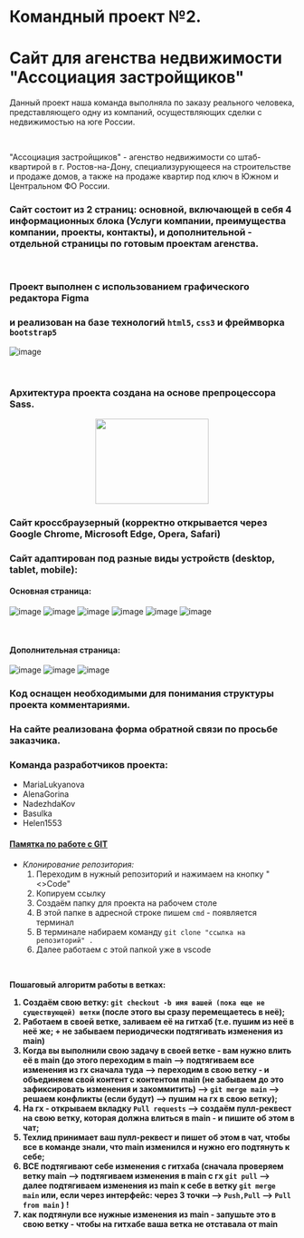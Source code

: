 # Командный проект №2.
# Сайт для агенства недвижимости "Ассоциация застройщиков"
Данный проект наша команда выполняла по заказу реального человека, представляющего одну из компаний, осуществляющих сделки с недвижимостью на юге России.

<br>

"Ассоциация застройщиков" - агенство недвижимости со штаб-квартирой в г. Ростов-на-Дону, специализурующееся на строительстве и продаже домов, а также на продаже квартир под ключ в Южном и Центральном ФО России.

### Сайт состоит из 2 страниц: основной, включающей в себя 4 информационных блока (Услуги компании, преимущества компании, проекты, контакты), и дополнительной - отдельной страницы по готовым проектам агенства.

<br>

### Проект выполнен с использованием графического редактора Figma
### и реализован на базе технологий `html5`, `css3` и фреймворка `bootstrap5`
![image](https://tajuso.com/wp-content/uploads/2018/03/udemy3-004.png)

<br>

### Архитектура проекта создана на основе препроцессора Sass.
<div align="center">
    <img src="https://upload.wikimedia.org/wikipedia/commons/thumb/9/96/Sass_Logo_Color.svg/1200px-Sass_Logo_Color.svg.png" height=150px width=200px >
</div>

### Сайт кроссбраузерный (корректно открывается через Google Chrome, Microsoft Edge, Opera, Safari) 
### Сайт адаптирован под разные виды устройств (desktop, tablet, mobile):

#### Основная страница:
![image](./assets/images/readme/desktop-header.png)
![image](./assets/images/readme/desktop-main_block1.png)
![image](./assets/images/readme/desktop-main_block2.png)
![image](./assets/images/readme/desktop-main_block3.png)
![image](./assets/images/readme/desktop-main_block4.png)
![image](./assets/images/readme/desktop-main_block4-footer.png)

<br>

#### Дополнительная страница:
![image](./assets/images/readme/desktop-projects-header.png)
![image](./assets/images/readme/desktop-projects-houses.png)
![image](./assets/images/readme/desktop-projects-flats.png)


### Код оснащен необходимыми для понимания структуры проекта комментариями.

### На сайте реализована форма обратной связи по просьбе заказчика.

### Команда разработчиков проекта:
* MariaLukyanova
* AlenaGorina
* NadezhdaKov
* Basulka
* Helen1553

#### <u>**Памятка по работе с GIT**</u>
* <i>Клонирование репозитория:</i>
  1. Переходим в нужный репозиторий и нажимаем на кнопку "<>Code"
  2. Копируем ссылку
  3. Создаём папку для проекта на рабочем столе
  4. В этой папке в адресной строке пишем `cmd` - появляется терминал
  5. В терминале набираем команду `git clone "ссылка на репозиторий" .`
  6. Далее работаем с этой папкой уже в vscode

<br>

<b> Пошаговый алгоритм работы в ветках:
1. Создаём свою ветку: `git checkout -b имя вашей (пока еще не существующей) ветки` (после этого вы сразу перемещаетесь в неё);
2. Работаем в своей ветке, заливаем её на гитхаб (т.е. пушим из неё в неё же; + не забываем периодически подтягивать изменения из main)
3. Когда вы выполнили свою задачу в своей ветке - вам нужно влить её в main (до этого переходим в main --> подтягиваем все изменения из гх сначала туда --> переходим в свою ветку - и объединяем свой контент с контентом main (не забываем до это зафиксировать изменения и закоммитить) --> `git merge main` --> решаем конфликты (если будут) --> пушим на гх в свою ветку);
4. На гх - открываем вкладку `Pull requests` --> создаём пулл-реквест на свою ветку, которая должна влиться в main - и пишите об этом в чат;
5. Техлид принимает ваш пулл-реквест и пишет об этом в чат, чтобы все в команде знали, что main изменился и нужно его подтянуть к себе;
6. ВСЕ подтягивают себе изменения с гитхаба (сначала проверяем ветку main --> подтягиваем изменения в main c гх `git pull` --> далее подтягиваем изменения из main к себе в ветку  `git merge main` или, если через интерфейс: через 3 точки --> `Push,Pull` --> `Pull from main` ) !
7. как подтянули все нужные изменения из main - запушьте это в свою ветку - чтобы на гитхабе ваша ветка не отставала от main<b>
